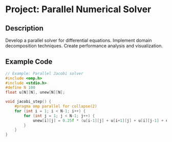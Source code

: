 # Project: Parallel Numerical Solver

## Description
Develop a parallel solver for differential equations. Implement domain decomposition techniques. Create performance analysis and visualization.

## Example Code
```c
// Example: Parallel Jacobi solver
#include <omp.h>
#include <stdio.h>
#define N 100
float u[N][N], unew[N][N];

void jacobi_step() {
    #pragma omp parallel for collapse(2)
    for (int i = 1; i < N-1; i++) {
        for (int j = 1; j < N-1; j++) {
            unew[i][j] = 0.25f * (u[i-1][j] + u[i+1][j] + u[i][j-1] + u[i][j+1]);
        }
    }
}
```
